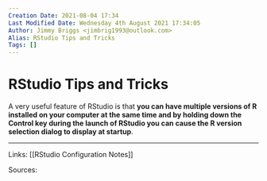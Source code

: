 ```yaml
---
Creation Date: 2021-08-04 17:34
Last Modified Date: Wednesday 4th August 2021 17:34:05
Author: Jimmy Briggs <jimbrig1993@outlook.com>
Alias: RStudio Tips and Tricks
Tags: []
---
```


# RStudio Tips and Tricks

A very useful feature of RStudio is that **you can have multiple versions of R installed on your computer at the same time and by holding down the Control key during the launch of RStudio you can cause the R version selection dialog to display at startup**.

***

Links: [[RStudio Configuration Notes]]

Sources:


